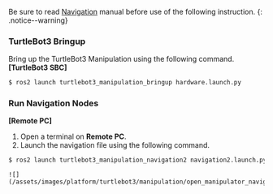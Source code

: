 Be sure to read [Navigation](/docs/en/platform/turtlebot3/navigation/#navigation) manual before use of the following instruction.
{: .notice--warning}

### TurtleBot3 Bringup

Bring up the TurtleBot3 Manipulation using the following command.  
**[TurtleBot3 SBC]**  
  ```bash
  $ ros2 launch turtlebot3_manipulation_bringup hardware.launch.py
  ```

### Run Navigation Nodes  
 **[Remote PC]**  
1. Open a terminal on **Remote PC**. 
2. Launch the navigation file using the following command.
```bash
$ ros2 launch turtlebot3_manipulation_navigation2 navigation2.launch.py map_yaml_file:=$HOME/map.yaml
```

    ![](/assets/images/platform/turtlebot3/manipulation/open_manipulator_navigation.png)
